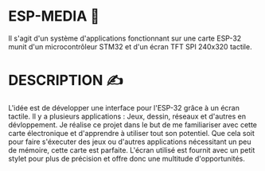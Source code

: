 # ESP-MEDIA 💾

Il s'agit d'un système d'applications fonctionnant sur une carte ESP-32 munit d'un microcontrôleur STM32 et d'un écran TFT SPI 240x320 tactile.

# DESCRIPTION ✍️

L'idée est de développer une interface pour l'ESP-32 grâce à un écran tactile. Il y a plusieurs applications : Jeux, dessin, réseaux et d'autres en dévloppement. Je réalise ce projet dans le but de me familiariser avec cette carte électronique et d'apprendre à utiliser
tout son potentiel. Que cela soit pour faire s'éxecuter des jeux ou d'autres applications nécessitant un peu de mémoire, cette carte est parfaite. L'écran utilisé est fournit avec un petit stylet pour plus de précision et offre donc une multitude d'opportunités.
